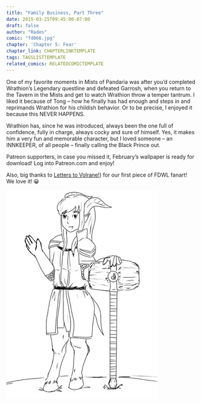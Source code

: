 ```yaml
---
title: "Family Business, Part Three"
date: 2015-03-25T09:45:00-07:00
draft: false
author: "Rades"
comic: "fd066.jpg"
chapter: 'Chapter 5: Fear'
chapter_link: CHAPTERLINKTEMPLATE
tags: TAGSLISTTEMPLATE
related_comics: RELATEDCOMICTEMPLATE
---
```


One of my favorite moments in Mists of Pandaria was after you’d completed Wrathion’s Legendary questline and defeated Garrosh, when you return to the Tavern in the Mists and get to watch Wrathion throw a temper tantrum. I liked it because of Tong – how he finally has had enough and steps in and reprimands Wrathion for his childish behavior. Or to be precise, I enjoyed it because this NEVER HAPPENS. 


Wrathion has, since he was introduced, always been the one full of confidence, fully in charge, always cocky and sure of himself. Yes, it makes him a very fun and memorable character, but I loved someone – an INNKEEPER, of all people – finally calling the Black Prince out.


Patreon supporters, in case you missed it, February’s wallpaper is ready for download! Log into Patreon.com and enjoy!


Also, big thanks to [Letters to Volrane!](https://coi-love.webcomic.ws/comics/)) for our first piece of FDWL fanart! We love it! 😀


![](/images/post-images/caladom_vidyala.jpg)

